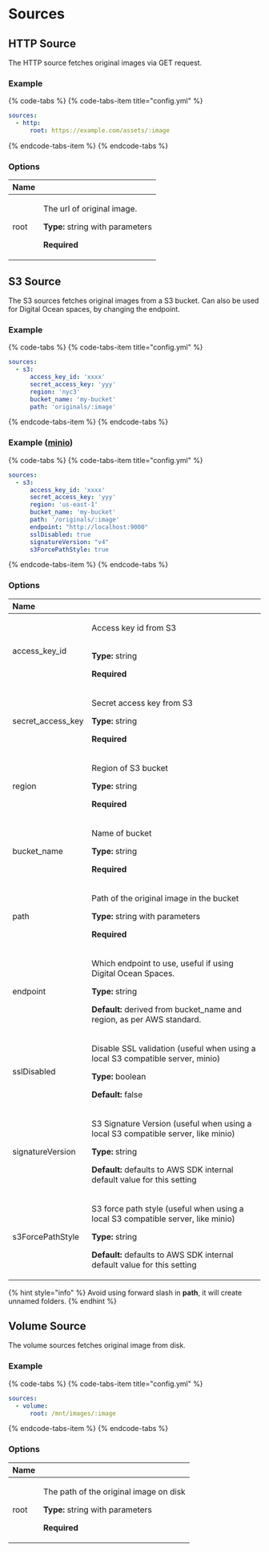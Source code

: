 # Sources

## HTTP Source

The HTTP source fetches original images via GET request.

### Example

{% code-tabs %}
{% code-tabs-item title="config.yml" %}
```yaml
sources:
  - http:
      root: https://example.com/assets/:image
```
{% endcode-tabs-item %}
{% endcode-tabs %}

### Options

<table>
  <thead>
    <tr>
      <th style="text-align:left">Name</th>
      <th style="text-align:left"></th>
    </tr>
  </thead>
  <tbody>
    <tr>
      <td style="text-align:left">root</td>
      <td style="text-align:left">
        <p>The url of original image.</p>
        <p></p>
        <p><b>Type: </b>string with parameters</p>
        <p><b>Required</b>
        </p>
      </td>
    </tr>
  </tbody>
</table>

## S3 Source

The S3 sources fetches original images from a S3 bucket. Can also be used for Digital Ocean spaces, by changing the endpoint.

### Example

{% code-tabs %}
{% code-tabs-item title="config.yml" %}
```yaml
sources:
  - s3:
      access_key_id: 'xxxx'
      secret_access_key: 'yyy'
      region: 'nyc3'
      bucket_name: 'my-bucket'
      path: 'originals/:image'
```
{% endcode-tabs-item %}
{% endcode-tabs %}

### Example ([minio](https://min.io/))

{% code-tabs %}
{% code-tabs-item title="config.yml" %}
```yaml
sources:
  - s3:
      access_key_id: 'xxxx'
      secret_access_key: 'yyy'
      region: 'us-east-1'
      bucket_name: 'my-bucket'
      path: '/originals/:image'
      endpoint: "http://localhost:9000"
      sslDisabled: true
      signatureVersion: "v4"
      s3ForcePathStyle: true
```
{% endcode-tabs-item %}
{% endcode-tabs %}

### Options

<table>
  <thead>
    <tr>
      <th style="text-align:left">Name</th>
      <th style="text-align:left"></th>
    </tr>
  </thead>
  <tbody>
    <tr>
      <td style="text-align:left">access_key_id</td>
      <td style="text-align:left">
        <p>Access key id from S3</p>
        <p>
          <br /><b>Type: </b>string</p>
        <p><b>Required</b>
        </p>
      </td>
    </tr>
    <tr>
      <td style="text-align:left">secret_access_key</td>
      <td style="text-align:left">
        <p>Secret access key from S3</p>
        <p></p>
        <p><b>Type: </b>string</p>
        <p><b>Required</b>
        </p>
      </td>
    </tr>
    <tr>
      <td style="text-align:left">region</td>
      <td style="text-align:left">
        <p>Region of S3 bucket</p>
        <p></p>
        <p><b>Type: </b>string</p>
        <p><b>Required</b>
        </p>
      </td>
    </tr>
    <tr>
      <td style="text-align:left">bucket_name</td>
      <td style="text-align:left">
        <p>Name of bucket</p>
        <p></p>
        <p><b>Type: </b>string</p>
        <p><b>Required</b>
        </p>
      </td>
    </tr>
    <tr>
      <td style="text-align:left">path</td>
      <td style="text-align:left">
        <p>Path of the original image in the bucket</p>
        <p></p>
        <p><b>Type: </b>string with parameters</p>
        <p><b>Required</b>
        </p>
      </td>
    </tr>
    <tr>
      <td style="text-align:left">endpoint</td>
      <td style="text-align:left">
        <p>Which endpoint to use, useful if using Digital Ocean Spaces.</p>
        <p></p>
        <p><b>Type: </b>string</p>
        <p><b>Default: </b>derived from bucket_name and region, as per AWS standard.</p>
      </td>
    </tr>
    <tr>
      <td style="text-align:left">sslDisabled</td>
      <td style="text-align:left">
        <p>Disable SSL validation (useful when using a local S3 compatible server, minio)</p>
        <p></p>
        <p><b>Type: </b>boolean</p>
        <p><b>Default: </b>false</p>
      </td>
    </tr>
    <tr>
      <td style="text-align:left">signatureVersion</td>
      <td style="text-align:left">
        <p>S3 Signature Version (useful when using a local S3 compatible server, like minio)</p>
        <p></p>
        <p><b>Type: </b>string</p>
        <p><b>Default: </b>defaults to AWS SDK internal default value for this setting</p>
      </td>
    </tr>
    <tr>
      <td style="text-align:left">s3ForcePathStyle</td>
      <td style="text-align:left">
        <p>S3 force path style (useful when using a local S3 compatible server, like minio)</p>
        <p></p>
        <p><b>Type: </b>string</p>
        <p><b>Default: </b>defaults to AWS SDK internal default value for this setting</p>
      </td>
    </tr>
  </tbody>
</table>

{% hint style="info" %}
Avoid using forward slash in **path**, it will create unnamed folders.
{% endhint %}

## Volume Source

The volume sources fetches original image from disk.

### Example

{% code-tabs %}
{% code-tabs-item title="config.yml" %}
```yaml
sources:
  - volume:
      root: /mnt/images/:image
```
{% endcode-tabs-item %}
{% endcode-tabs %}

### Options

<table>
  <thead>
    <tr>
      <th style="text-align:left">Name</th>
      <th style="text-align:left"></th>
    </tr>
  </thead>
  <tbody>
    <tr>
      <td style="text-align:left">root</td>
      <td style="text-align:left">
        <p>The path of the original image on disk</p>
        <p></p>
        <p><b>Type: </b>string with parameters</p>
        <p><b>Required</b>
        </p>
      </td>
    </tr>
  </tbody>
</table>

